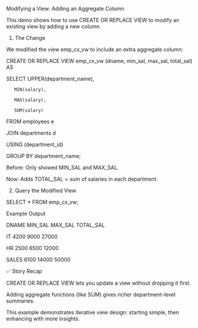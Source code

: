 Modifying a View: Adding an Aggregate Column

This demo shows how to use CREATE OR REPLACE VIEW to modify an existing view by adding a new column.

1. The Change

We modified the view emp_cx_vw to include an extra aggregate column:

CREATE OR REPLACE VIEW emp_cx_vw (dname, min_sal, max_sal, total_sal) AS

SELECT UPPER(department_name),

       MIN(salary),
       
       MAX(salary),
       
       SUM(salary)
       
FROM employees e

JOIN departments d

USING (department_id)

GROUP BY department_name;


Before: Only showed MIN_SAL and MAX_SAL.

Now: Adds TOTAL_SAL = sum of salaries in each department.

2. Query the Modified View
   
SELECT * FROM emp_cx_vw;

Example Output

DNAME	MIN_SAL	MAX_SAL	TOTAL_SAL

IT	4200	9000	27000

HR	2500	6500	12000

SALES	6100	14000	50000

✅ Story Recap

CREATE OR REPLACE VIEW lets you update a view without dropping it first.

Adding aggregate functions (like SUM) gives richer department-level summaries.

This example demonstrates iterative view design: starting simple, then enhancing with more insights.
